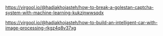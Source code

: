 https://virgool.io/@hadiakhojasteh/how-to-break-a-golestan-captcha-system-with-machine-learning-kukzjnwwsqdx

https://virgool.io/@hadiakhojasteh/how-to-build-an-intelligent-car-with-image-processing-rkgz4q8v37xg
